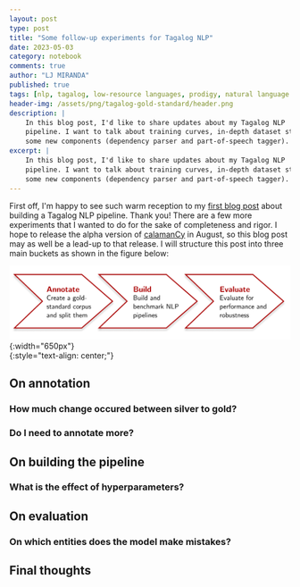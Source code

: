 ```yaml
---
layout: post
type: post
title: "Some follow-up experiments for Tagalog NLP"
date: 2023-05-03
category: notebook
comments: true
author: "LJ MIRANDA"
published: true
tags: [nlp, tagalog, low-resource languages, prodigy, natural language processing, machine learning]
header-img: /assets/png/tagalog-gold-standard/header.png
description: |
    In this blog post, I'd like to share updates about my Tagalog NLP
    pipeline. I want to talk about training curves, in-depth dataset statistics, and
    some new components (dependency parser and part-of-speech tagger).
excerpt: |
    In this blog post, I'd like to share updates about my Tagalog NLP
    pipeline. I want to talk about training curves, in-depth dataset statistics, and
    some new components (dependency parser and part-of-speech tagger).
---
```


<span class="firstcharacter">F</span>irst off, I'm happy to see such warm
reception to my [first blog post](/2023/02/04/tagalog-pipeline/) about building
a Tagalog NLP pipeline. Thank you! There are a few more experiments that I
wanted to do for the sake of completeness and rigor. I hope to release the alpha
version of [calamanCy](https://github.com/ljvmiranda921/calamanCy) in August, so
this blog post may as well be a lead-up to that release. I will structure this
post into three main buckets as shown in the figure below:

![](/assets/png/tagalog-gold-standard/process.png){:width="650px"}  
{:style="text-align: center;"}

## On annotation

### How much change occured between silver to gold?

### Do I need to annotate more? 

## On building the pipeline

### What is the effect of hyperparameters? 

## On evaluation

### On which entities does the model make mistakes?

## Final thoughts


